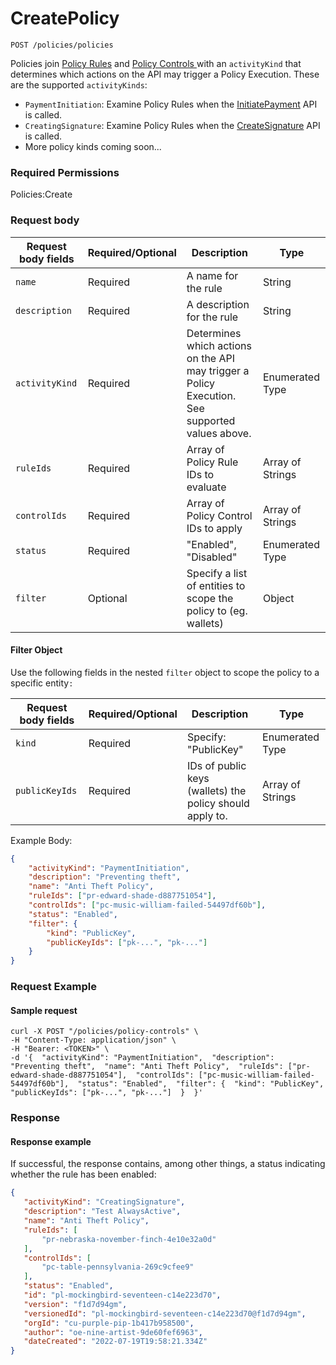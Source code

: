 # CreatePolicy

`POST /policies/policies`

Policies join [Policy Rules](../policy-rules/createpolicyrule.md) and [Policy Controls ](../policy-controls/createpolicycontrol.md)with an `activityKind` that determines which actions on the API may trigger a Policy Execution.   These are the supported `activityKinds`:

* `PaymentInitiation`: Examine Policy Rules when the [InitiatePayment](../../high-level-api-asset-accounts-and-payments/payments/initiatepayment.md) API is called.
* `CreatingSignature`: Examine Policy Rules when the [CreateSignature](../../low-level-api-keys-and-transactions/transaction-execution/createsignature.md) API is called.
* More policy kinds coming soon...

### Required Permissions <a href="#scopes" id="scopes"></a>

Policies:Create

### Request body <a href="#request-body" id="request-body"></a>

| Request body fields | Required/Optional | Description                                                                                     | Type             |
| ------------------- | ----------------- | ----------------------------------------------------------------------------------------------- | ---------------- |
| `name`              | Required          | A name for the rule                                                                             | String           |
| `description`       | Required          | A description for the rule                                                                      | String           |
| `activityKind`      | Required          | Determines which actions on the API may trigger a Policy Execution. See supported values above. | Enumerated Type  |
| `ruleIds`           | Required          | Array of Policy Rule IDs to evaluate                                                            | Array of Strings |
| `controlIds`        | Required          | Array of Policy Control IDs to apply                                                            | Array of Strings |
| `status`            | Required          | "Enabled", "Disabled"                                                                           | Enumerated Type  |
| `filter`            | Optional          | Specify a list of entities to scope the policy to (eg. wallets)                                 | Object           |

#### Filter Object

Use the following fields in the nested `filter` object to scope the policy to a specific entity`:`

| Request body fields | Required/Optional | Description                                              | Type             |
| ------------------- | ----------------- | -------------------------------------------------------- | ---------------- |
| `kind`              | Required          | Specify: "PublicKey"                                     | Enumerated Type  |
| `publicKeyIds`      | Required          | IDs of public keys (wallets) the policy should apply to. | Array of Strings |



Example Body:

```json
{
    "activityKind": "PaymentInitiation",
    "description": "Preventing theft",
    "name": "Anti Theft Policy",
    "ruleIds": ["pr-edward-shade-d887751054"],
    "controlIds": ["pc-music-william-failed-54497df60b"],
    "status": "Enabled",
    "filter": {
        "kind": "PublicKey",
        "publicKeyIds": ["pk-...", "pk-..."]
    }
}
```

### Request Example <a href="#request-example.1" id="request-example.1"></a>

#### Sample request <a href="#sample-request" id="sample-request"></a>

```shell
curl -X POST "/policies/policy-controls" \
-H "Content-Type: application/json" \
-H "Bearer: <TOKEN>" \
-d '{  "activityKind": "PaymentInitiation",  "description": "Preventing theft",  "name": "Anti Theft Policy",  "ruleIds": ["pr-edward-shade-d887751054"],  "controlIds": ["pc-music-william-failed-54497df60b"],  "status": "Enabled",  "filter": {  "kind": "PublicKey",  "publicKeyIds": ["pk-...", "pk-..."]  }  }'

```

### Response <a href="#response" id="response"></a>

#### Response example <a href="#response-example" id="response-example"></a>

If successful, the response contains, among other things, a status indicating whether the rule has been enabled:

```json
{
   "activityKind": "CreatingSignature",
   "description": "Test AlwaysActive",
   "name": "Anti Theft Policy",
   "ruleIds": [
       "pr-nebraska-november-finch-4e10e32a0d"
   ],
   "controlIds": [
       "pc-table-pennsylvania-269c9cfee9"
   ],
   "status": "Enabled",
   "id": "pl-mockingbird-seventeen-c14e223d70",
   "version": "f1d7d94gm",
   "versionedId": "pl-mockingbird-seventeen-c14e223d70@f1d7d94gm",
   "orgId": "cu-purple-pip-1b417b958500",
   "author": "oe-nine-artist-9de60fef6963",
   "dateCreated": "2022-07-19T19:58:21.334Z"
}

```

